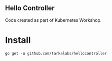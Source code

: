 Hello Controller
----------------

Code created as part of Kubernetes Workshop.

# Install

    go get -u github.com/tarkalabs/hellocontroller

